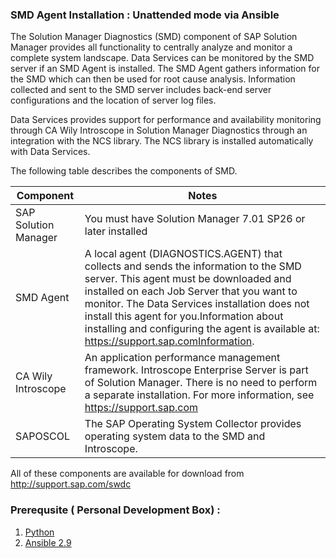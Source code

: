 ### SMD Agent Installation : Unattended mode via Ansible

The Solution Manager Diagnostics (SMD) component of SAP Solution Manager provides all functionality to centrally analyze and monitor a complete system landscape. Data Services can be monitored by the SMD server if an SMD Agent is installed. The SMD Agent gathers information for the SMD which can then be used for root cause analysis. Information collected and sent to the SMD server includes back-end server configurations and the location of server log files.

Data Services provides support for performance and availability monitoring through CA Wily Introscope in Solution Manager Diagnostics through an integration with the NCS library. The NCS library is installed automatically with Data Services.

The following table describes the components of SMD.

Component|Notes
---------|------
SAP Solution Manager|You must have Solution Manager 7.01 SP26 or later installed
SMD Agent|A local agent (DIAGNOSTICS.AGENT) that collects and sends the information to the SMD server. This agent must be downloaded and installed on each Job Server that you want to monitor. The Data Services installation does not install this agent for you.Information about installing and configuring the agent is available at: https://support.sap.comInformation.
CA Wily Introscope|An application performance management framework. Introscope Enterprise Server is part of Solution Manager. There is no need to perform a separate installation. For more information, see https://support.sap.com
SAPOSCOL|The SAP Operating System Collector provides operating system data to the SMD and Introscope.

All of these components are available for download from http://support.sap.com/swdc

### Prerequsite ( Personal Development Box) :

1. [Python](https://www.python.org/downloads/source/)
2. [Ansible 2.9](https://releases.ansible.com/ansible)
